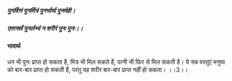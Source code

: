 ##### पुनर्वित्तं पुनर्मित्रं पुनर्भार्या पुनर्मही।
##### एतत्सर्वं पुनर्लभ्यं न शरीरं पुनः पुनः।। 

#### भावार्थ

धन भी पुनः प्राप्त हो सकता है, मित्र भी मिल सकते हैं, पत्नी भी फिर से मिल सकती है। ये सब वस्तुएं मनुष्य को बार-बार प्राप्त हो सकती हैं, परंतु यह शरीर बार-बार प्राप्त नहीं हो सकता। ।।3।।